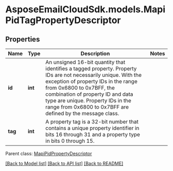 # AsposeEmailCloudSdk.models.MapiPidTagPropertyDescriptor
## Properties
Name | Type | Description | Notes
------------ | ------------- | ------------- | -------------
**id** | **int** | An unsigned 16-bit quantity that identifies a tagged property. Property IDs are not necessarily unique. With the exception of property IDs in the range from 0x6800 to 0x7BFF, the combination of property ID and data type are unique. Property IDs in the range from 0x6800 to 0x7BFF are defined by the message class.              | 
**tag** | **int** | A property tag is a 32-bit number that contains a unique property identifier in bits 16 through 31 and a property type in bits 0 through 15.              | 

 Parent class: [MapiPidPropertyDescriptor](MapiPidPropertyDescriptor.md)

[[Back to Model list]](README.md#documentation-for-models) [[Back to API list]](README.md#documentation-for-api-endpoints) [[Back to README]](README.md)


